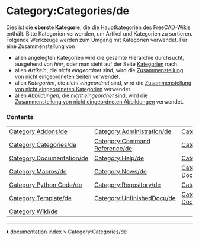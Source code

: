 # Category:Categories/de
Dies ist die **oberste Kategorie**, die die Hauptkategorien des FreeCAD-Wikis enthält. Bitte Kategorien verwenden, um Artikel und Kategorien zu sortieren. Folgende Werkzeuge werden zum Umgang mit Kategorien verwendet. Für eine Zusammenstellung von

-   allen angelegten Kategorien wird die gesamte Hierarchie durchsucht, ausgehend von *hier*, oder man sieht auf der Seite [Kategorien](Special:Categories/de.md) nach.
-   allen *Artikeln*, die *nicht eingeordnet* sind, wird die [Zusammenstellung von nicht eingeordneten Seiten](Special_Uncategorizedpages.md) verwendet.
-   allen *Kategorien*, die *nicht eingeordnet* sind, wird die [Zusammenstellung von nicht eingeordneten Kategorien](Special_Uncategorizedcategories.md) verwendet.
-   allen *Abbildungen*, die *nicht eingeordnet* sind, wird die [Zusammenstellung von nicht eingeordneten Abbildungen](Special_Uncategorizedimages.md) verwendet.

### Contents

|     |     |     |
| --- | --- | --- |
| [Category:Addons/de](Category_Addons/de.md) | [Category:Administration/de](Category_Administration/de.md) | [Category:API/de](Category_API/de.md) |
| [Category:Categories/de](Category_Categories/de.md) | [Category:Command Reference/de](Category_Command_Reference/de.md) | [Category:Developer/de](Category_Developer/de.md) |
| [Category:Documentation/de](Category_Documentation/de.md) | [Category:Help/de](Category_Help/de.md) | [Category:Hubs/de](Category_Hubs/de.md) |
| [Category:Macros/de](Category_Macros/de.md) | [Category:News/de](Category_News/de.md) | [Category:Poweruser Documentation/de](Category_Poweruser_Documentation/de.md) |
| [Category:Python Code/de](Category_Python_Code/de.md) | [Category:Repository/de](Category_Repository/de.md) | [Category:Roadmap/de](Category_Roadmap/de.md) |
| [Category:Template/de](Category_Template/de.md) | [Category:UnfinishedDocu/de](Category_UnfinishedDocu/de.md) | [Category:User Documentation/de](Category_User_Documentation/de.md) |
| [Category:Wiki/de](Category_Wiki/de.md) |



---
⏵ [documentation index](../README.md) > Category:Categories/de
